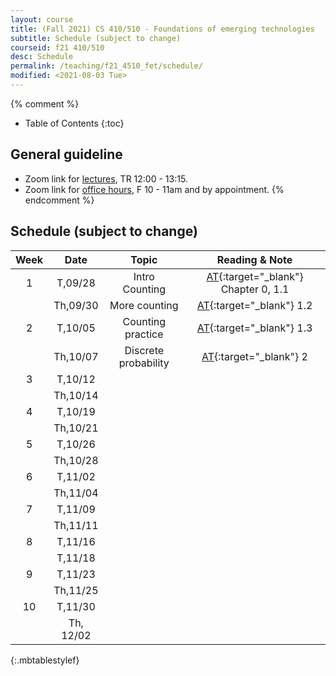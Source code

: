 ```yaml
---
layout: course
title: (Fall 2021) CS 410/510 - Foundations of emerging technologies
subtitle: Schedule (subject to change)
courseid: f21 410/510
desc: Schedule
permalink: /teaching/f21_4510_fet/schedule/
modified: <2021-08-03 Tue>
---
```


{% comment %}
* Table of Contents
{:toc}

## General guideline
* Zoom link for [lectures](https://pdx.zoom.us/j/84402610802?pwd=T1RZOVRaZXpDcmVObktvcmd2b205QT09), TR 12:00 - 13:15. 
* Zoom link for [office hours](https://pdx.zoom.us/j/88237483669?pwd=LzEveUtKVG96ZXRuVVZTWDY2a0Judz09), F 10 - 11am and by appointment.
{% endcomment %}

## Schedule (subject to change)

| Week | Date  | Topic | Reading & Note |
|:-----:| :---------: |:----------:|:-----:|
|1| T,09/28  | Intro <br> Counting | [AT](https://www.alextsun.com/files/Prob_Stat_for_CS_Book.pdf){:target="_blank"} Chapter 0, 1.1 |
|| Th,09/30 | More counting | [AT](https://www.alextsun.com/files/Prob_Stat_for_CS_Book.pdf){:target="_blank"} 1.2 | 
|2| T,10/05 | Counting practice | [AT](https://www.alextsun.com/files/Prob_Stat_for_CS_Book.pdf){:target="_blank"} 1.3 |
|| Th,10/07 | Discrete probability  | [AT](https://www.alextsun.com/files/Prob_Stat_for_CS_Book.pdf){:target="_blank"} 2 |
|3| T,10/12 |  | |
| | Th,10/14 | | |
|4| T,10/19 |  | |
|| Th,10/21 |  | |
|5| T,10/26 |  | |
|| Th,10/28 |  | |
|6| T,11/02 |  | |
|| Th,11/04 |  | |
|7 | T,11/09 | | |
| | Th,11/11 | | |
|8 | T,11/16 | | |
| | T,11/18 | | |
|9 | T,11/23 | | | 
|  | Th,11/25 | | |
|10| T,11/30|  | |
|| Th, 12/02|  | |
{:.mbtablestylef}

